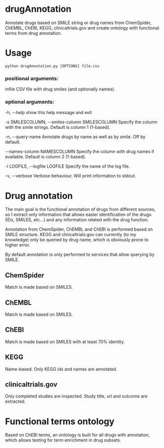 drugAnnotation
==============

Annotate drugs based on SMILE string or drug names from ChemSpider, ChEMBL, ChEBI, KEGG, clinicaltrials.gov and create ontology with functional terms from drug annotation.

# Usage
`python drugAnnotation.py [OPTIONS] file.csv`

### positional arguments:
  infile                CSV file with drug smiles (and optionally names).

### optional arguments:
  -h, --help            show this help message and exit

  -s SMILESCOLUMN, --smiles-column SMILESCOLUMN
                        Specify the column with the smile strings. Default is
                        column 1 (1-based).

  -n, --query-name      Annotate drugs by name as well as by smile. Off by
                        default.

  --names-column NAMESCOLUMN
                        Specify the column with drug names if available.
                        Default is column 2 (1-based).

  -l LOGFILE, --logfile LOGFILE
                        Specify the name of the log file.
                        
  -v, --verbose         Verbose behaviour. Will print information to stdout.


# Drug annotation
The main goal is the functional annotation of drugs from different sources, so I extract only information that allows easier identification of the drugs (IDs, SMILES, etc...) and any information related with the drug function.

Annotation from ChemSpider, ChEMBL and ChEBI is performed based on SMILE structure.
KEGG and clinicaltrials.gov can currently (to my knowledge) only be queried by drug name, which is obviously prone to higher error.

By default annotation is only performed to services that allow querying by SMILE.

## ChemSpider
Match is made based on SMILES.

## ChEMBL
Match is made based on SMILES.

## ChEBI
Match is made based on SMILES with at least 70% identity.

## KEGG
Name-based. Only KEGG ids and names are annotated.

## clinicaltrials.gov
Only completed studies are inspected. Study title, url and outcome are extracted.

# Functional terms ontology
Based on ChEBI terms, an ontology is built for all drugs with annotation, which allows testing for term enrichment in drug subsets.
